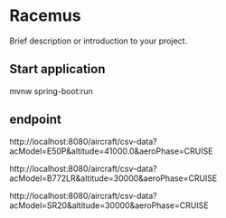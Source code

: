 # Racemus
Brief description or introduction to your project.


## Start application
mvnw spring-boot:run

## endpoint

http://localhost:8080/aircraft/csv-data?acModel=E50P&altitude=41000.0&aeroPhase=CRUISE



http://localhost:8080/aircraft/csv-data?acModel=B772LR&altitude=30000&aeroPhase=CRUISE



http://localhost:8080/aircraft/csv-data?acModel=SR20&altitude=30000&aeroPhase=CRUISE

